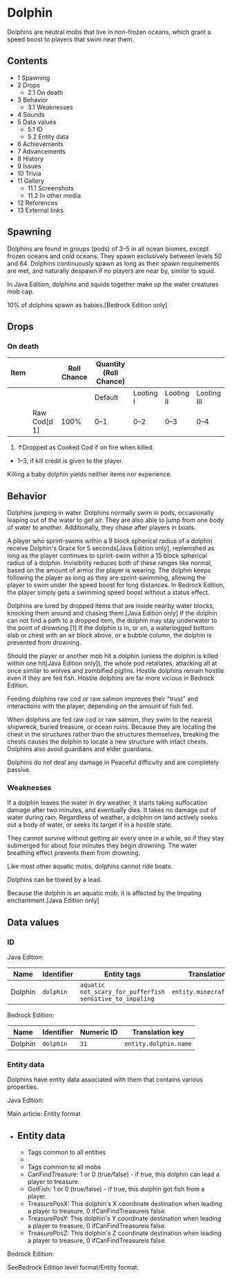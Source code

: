 # Dolphin
Dolphins are neutral mobs  that live in non-frozen oceans, which grant a speed boost to players that swim near them.

## Contents
- 1 Spawning
- 2 Drops
	- 2.1 On death
- 3 Behavior
	- 3.1 Weaknesses
- 4 Sounds
- 5 Data values
	- 5.1 ID
	- 5.2 Entity data
- 6 Achievements
- 7 Advancements
- 8 History
- 9 Issues
- 10 Trivia
- 11 Gallery
	- 11.1 Screenshots
	- 11.2 In other media
- 12 References
- 13 External links

## Spawning
Dolphins are found in groups (pods) of 3–5 in all ocean biomes, except frozen oceans and cold oceans. They spawn exclusively between levels 50 and 64.
Dolphins continuously spawn as long as their spawn requirements are met, and naturally despawn if no players are near by, similar to squid. 

In Java Edition, dolphins and squids together make up the water creatures mob cap.

10% of dolphins spawn as babies.‌[Bedrock Edition  only]

## Drops
### On death
| Item |              | Roll Chance | Quantity (Roll Chance) |           |            |             |
|------|--------------|-------------|------------------------|-----------|------------|-------------|
|      |              |             | Default                | Looting I | Looting II | Looting III |
|      | Raw Cod[d 1] | 100%        | 0–1                    | 0–2       | 0–3        | 0–4         |

1. ↑Dropped as Cooked Cod if on fire when killed.

- 1–3, if kill credit is given to the player.

Killing a baby dolphin yields neither items nor experience.

## Behavior
Dolphins jumping in water.
Dolphins normally swim in pods, occasionally leaping out of the water to get air. They are also able to jump from one body of water to another. Additionally, they chase after players in boats.

A player who sprint-swims within a 9 block spherical radius of a dolphin receive Dolphin's Grace for 5 seconds‌[Java Edition  only], replenished as long as the player continues to sprint-swim within a 15 block spherical radius of a dolphin. Invisibility reduces both of these ranges like normal, based on the amount of armor the player is wearing. The dolphin keeps following the player as long as they are sprint-swimming, allowing the player to swim under the speed boost for long distances. In Bedrock Edition, the player simply gets a swimming speed boost without a status effect.

Dolphins are lured by dropped items that are inside nearby water blocks, knocking them around and chasing them.‌[Java Edition  only] If the dolphin can not find a path to a dropped item, the dolphin may stay underwater to the point of drowning.[1] If the dolphin is in, or on, a waterlogged bottom slab or chest with an air block above, or a bubble column, the dolphin is prevented from drowning. 

Should the player or another mob hit a dolphin (unless the dolphin is killed within one hit‌[Java Edition  only]), the whole pod retaliates, attacking all at once similar to wolves and zombified piglins. Hostile dolphins remain hostile even if they are fed fish. Hostile dolphins are far more vicious in Bedrock Edition.

Feeding dolphins raw cod or raw salmon improves their "trust" and interactions with the player, depending on the amount of fish fed. 

When dolphins are fed raw cod or raw salmon, they swim to the nearest shipwreck, buried treasure, or ocean ruins. Because they are locating the chest in the structures rather than the structures themselves, breaking the chests causes the dolphin to locate a new structure with intact chests. Dolphins also avoid guardians and elder guardians.

Dolphins do not deal any damage in Peaceful difficulty and are completely passive.

### Weaknesses
If a dolphin leaves the water in dry weather, it starts taking suffocation damage after two minutes, and eventually dies. It takes no damage out of water during rain. Regardless of weather, a dolphin on land actively seeks out a body of water, or seeks its target if in a hostile state.

They cannot survive without getting air every once in a while, so if they stay submerged for about four minutes they begin drowning. The water breathing effect prevents them from drowning.

Like most other aquatic mobs, dolphins cannot ride boats.

Dolphins can be towed by a lead.

Because the dolphin is an aquatic mob, it is affected by the Impaling enchantment.‌[Java Edition  only]

## Data values
### ID
Java Edition:

| Name    | Identifier | Entity tags                                                          | Translation key            |
|---------|------------|----------------------------------------------------------------------|----------------------------|
| Dolphin | `dolphin`  | `aquatic`<br/>`not_scary_for_pufferfish`<br/>`sensitive_to_impaling` | `entity.minecraft.dolphin` |

Bedrock Edition:

| Name    | Identifier | Numeric ID | Translation key       |
|---------|------------|------------|-----------------------|
| Dolphin | `dolphin`  | `31`       | `entity.dolphin.name` |

### Entity data
Dolphins have entity data associated with them that contains various properties.

Java Edition:

Main article: Entity format
- Entity data
	- 
	- Tags common to all entities
	- 
	- Tags common to all mobs
	- CanFindTreasure: 1 or 0 (true/false) - if true, this dolphin can lead a player to treasure.
	- GotFish: 1 or 0 (true/false) - if true, this dolphin got fish from a player.
	- TreasurePosX: This dolphin's X coordinate destination when leading a player to treasure, 0 ifCanFindTreasureis false.
	- TreasurePosY: This dolphin's Y coordinate destination when leading a player to treasure, 0 ifCanFindTreasureis false.
	- TreasurePosZ: This dolphin's Z coordinate destination when leading a player to treasure, 0 ifCanFindTreasureis false.

Bedrock Edition:

SeeBedrock Edition level format/Entity format.

